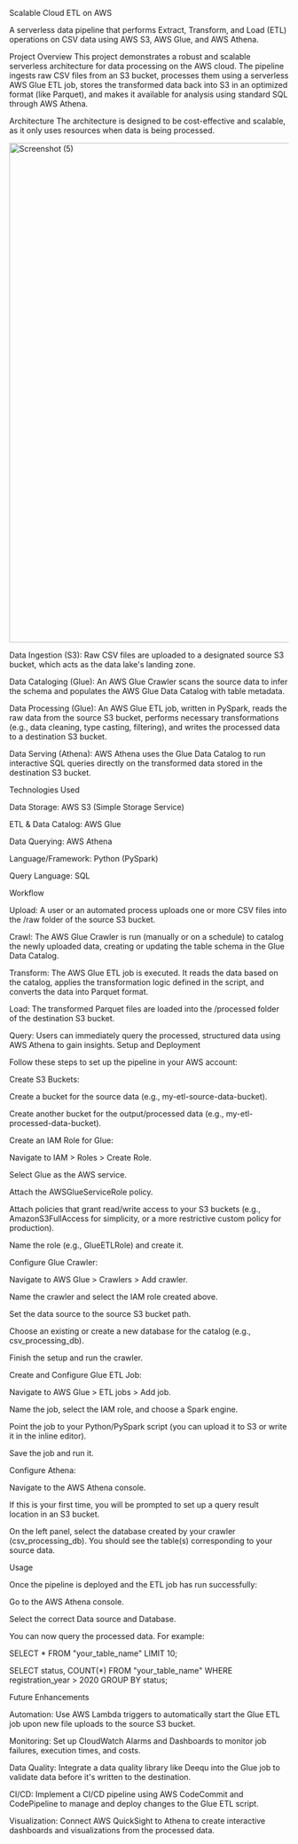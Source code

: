 Scalable Cloud ETL on AWS

A serverless data pipeline that performs Extract, Transform, and Load (ETL) operations on CSV data using AWS S3, AWS Glue, and AWS Athena.

Project Overview
This project demonstrates a robust and scalable serverless architecture for data processing on the AWS cloud. The pipeline ingests raw CSV files from an S3 bucket, processes them using a serverless AWS Glue ETL job, stores the transformed data back into S3 in an optimized format (like Parquet), and makes it available for analysis using standard SQL through AWS Athena.

Architecture
The architecture is designed to be cost-effective and scalable, as it only uses resources when data is being processed.

<img width="1910" height="901" alt="Screenshot (5)" src="https://github.com/user-attachments/assets/76c3a289-7f3d-488e-88ec-517d45efa706" />

Data Ingestion (S3): Raw CSV files are uploaded to a designated source S3 bucket, which acts as the data lake's landing zone.

Data Cataloging (Glue): An AWS Glue Crawler scans the source data to infer the schema and populates the AWS Glue Data Catalog with table metadata.

Data Processing (Glue): An AWS Glue ETL job, written in PySpark, reads the raw data from the source S3 bucket, performs necessary transformations (e.g., data cleaning, type casting, filtering), and writes the processed data to a destination S3 bucket.

Data Serving (Athena): AWS Athena uses the Glue Data Catalog to run interactive SQL queries directly on the transformed data stored in the destination S3 bucket.


Technologies Used


Data Storage: AWS S3 (Simple Storage Service)

ETL & Data Catalog: AWS Glue

Data Querying: AWS Athena

Language/Framework: Python (PySpark)

Query Language: SQL


Workflow


Upload: A user or an automated process uploads one or more CSV files into the /raw folder of the source S3 bucket.

Crawl: The AWS Glue Crawler is run (manually or on a schedule) to catalog the newly uploaded data, creating or updating the table schema in the Glue Data Catalog.

Transform: The AWS Glue ETL job is executed. It reads the data based on the catalog, applies the transformation logic defined in the script, and converts the data into Parquet format.

Load: The transformed Parquet files are loaded into the /processed folder of the destination S3 bucket.


Query: Users can immediately query the processed, structured data using AWS Athena to gain insights.
Setup and Deployment


Follow these steps to set up the pipeline in your AWS account:


Create S3 Buckets:

Create a bucket for the source data (e.g., my-etl-source-data-bucket).

Create another bucket for the output/processed data (e.g., my-etl-processed-data-bucket).

Create an IAM Role for Glue:

Navigate to IAM > Roles > Create Role.

Select Glue as the AWS service.

Attach the AWSGlueServiceRole policy.

Attach policies that grant read/write access to your S3 buckets (e.g., AmazonS3FullAccess for simplicity, or a more restrictive custom policy for production).

Name the role (e.g., GlueETLRole) and create it.

Configure Glue Crawler:

Navigate to AWS Glue > Crawlers > Add crawler.

Name the crawler and select the IAM role created above.

Set the data source to the source S3 bucket path.

Choose an existing or create a new database for the catalog (e.g., csv_processing_db).

Finish the setup and run the crawler.

Create and Configure Glue ETL Job:

Navigate to AWS Glue > ETL jobs > Add job.

Name the job, select the IAM role, and choose a Spark engine.

Point the job to your Python/PySpark script (you can upload it to S3 or write it in the inline editor).

Save the job and run it.

Configure Athena:

Navigate to the AWS Athena console.

If this is your first time, you will be prompted to set up a query result location in an S3 bucket.

On the left panel, select the database created by your crawler (csv_processing_db). You should see the table(s) corresponding to your source data.

Usage

Once the pipeline is deployed and the ETL job has run successfully:


Go to the AWS Athena console.

Select the correct Data source and Database.

You can now query the processed data. For example:

SELECT * FROM "your_table_name" LIMIT 10;

SELECT status, COUNT(*)
FROM "your_table_name"
WHERE registration_year > 2020
GROUP BY status;


Future Enhancements

Automation: Use AWS Lambda triggers to automatically start the Glue ETL job upon new file uploads to the source S3 bucket.

Monitoring: Set up CloudWatch Alarms and Dashboards to monitor job failures, execution times, and costs.

Data Quality: Integrate a data quality library like Deequ into the Glue job to validate data before it's written to the destination.

CI/CD: Implement a CI/CD pipeline using AWS CodeCommit and CodePipeline to manage and deploy changes to the Glue ETL script.

Visualization: Connect AWS QuickSight to Athena to create interactive dashboards and visualizations from the processed data.
